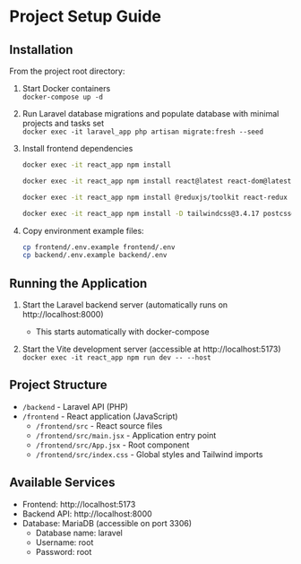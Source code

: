 # Project Setup Guide

## Installation

From the project root directory:

1. Start Docker containers  
   `docker-compose up -d`

2. Run Laravel database migrations and populate database with minimal projects and tasks set  
   `docker exec -it laravel_app php artisan migrate:fresh --seed`

3. Install frontend dependencies
   ```bash
   docker exec -it react_app npm install

   docker exec -it react_app npm install react@latest react-dom@latest axios@^1.1.2 lodash@^4.17.19 react-router-dom

   docker exec -it react_app npm install @reduxjs/toolkit react-redux    
   
   docker exec -it react_app npm install -D tailwindcss@3.4.17 postcss@8.5.6 autoprefixer@10.4.21 @vitejs/plugin-react@4.0.0
   ```

4. Copy environment example files:
   ```bash
   cp frontend/.env.example frontend/.env
   cp backend/.env.example backend/.env
   ```

## Running the Application

1. Start the Laravel backend server (automatically runs on http://localhost:8000)
   - This starts automatically with docker-compose

2. Start the Vite development server (accessible at http://localhost:5173)  
   `docker exec -it react_app npm run dev -- --host`

## Project Structure

- `/backend` - Laravel API (PHP)
- `/frontend` - React application (JavaScript)
   - `/frontend/src` - React source files
   - `/frontend/src/main.jsx` - Application entry point
   - `/frontend/src/App.jsx` - Root component
   - `/frontend/src/index.css` - Global styles and Tailwind imports

## Available Services

- Frontend: http://localhost:5173
- Backend API: http://localhost:8000
- Database: MariaDB (accessible on port 3306)
   - Database name: laravel
   - Username: root
   - Password: root